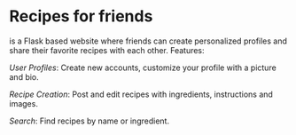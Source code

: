# Recipes for friends 
is a Flask based website where friends can create personalized profiles and share their favorite recipes with each other.
Features:

*User Profiles*: Create new accounts, customize your profile with a picture and bio.

*Recipe Creation*: Post and edit recipes with ingredients, instructions and images.

*Search*: Find recipes by name or ingredient.
